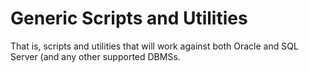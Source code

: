 # Generic Scripts and Utilities

That is, scripts and utilities that will work against both Oracle and SQL Server (and any other supported DBMSs.
